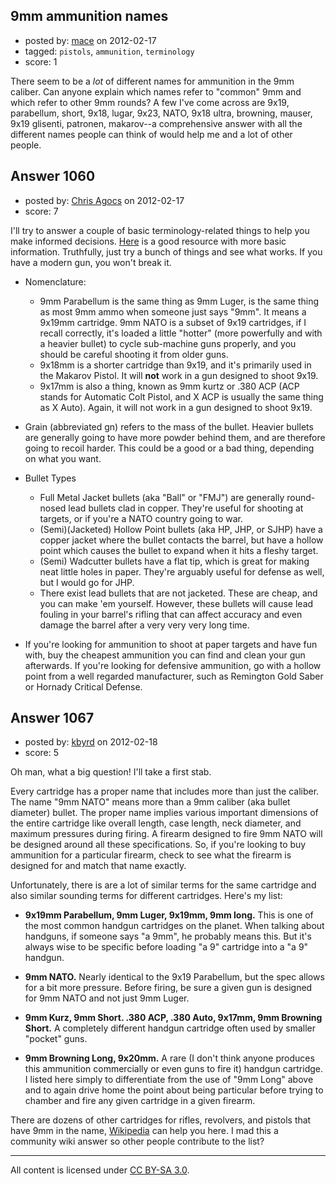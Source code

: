 ## 9mm ammunition names

- posted by: [mace](https://stackexchange.com/users/-1/163-mace) on 2012-02-17
- tagged: `pistols`, `ammunition`, `terminology`
- score: 1

There seem to be a *lot* of different names for ammunition in the 9mm caliber. Can anyone explain which names refer to "common" 9mm and which refer to other 9mm rounds? A few I've come across are 9x19, parabellum, short, 9x18, lugar, 9x23, NATO, 9x18 ultra, browning, mauser, 9x19 glisenti, patronen, makarov--a comprehensive answer with all the different names people can think of would help me and a lot of other people.


## Answer 1060

- posted by: [Chris Agocs](https://stackexchange.com/users/-1/12-chris-agocs) on 2012-02-17
- score: 7

<p>I'll try to answer a couple of basic terminology-related things to help you make informed decisions. <a href="http://corneredcat.com/Caliber_Confusion/">Here</a> is a good resource with more basic information. Truthfully, just try a bunch of things and see what works. If you have a modern gun, you won't break it.</p>

<ul>
<li><p>Nomenclature:</p>

<ul>
<li>9mm Parabellum is the same thing as 9mm Luger, is the same thing as most 9mm ammo when someone just says "9mm". It means a 9x19mm cartridge. 9mm NATO is a subset of 9x19 cartridges, if I recall correctly, it's loaded a little "hotter" (more powerfully and with a heavier bullet) to cycle sub-machine guns properly, and you should be careful shooting it from older guns.</li>
<li>9x18mm is a shorter cartridge than 9x19, and it's primarily used in the Makarov Pistol. It will <strong>not</strong> work in a gun designed to shoot 9x19.</li>
<li>9x17mm is also a thing, known as 9mm kurtz or .380 ACP (ACP stands for Automatic Colt Pistol, and X ACP is usually the same thing as X Auto). Again, it will not work in a gun designed to shoot 9x19.</li>
</ul></li>
<li><p>Grain (abbreviated gn) refers to the mass of the bullet. Heavier bullets are generally going to have more powder behind them, and are therefore going to recoil harder. This could be a good or a bad thing, depending on what you want.</p></li>
<li><p>Bullet Types</p>

<ul>
<li>Full Metal Jacket bullets (aka "Ball" or "FMJ") are generally round-nosed lead bullets clad in copper. They're useful for shooting at targets, or if you're a NATO country going to war.</li>
<li>(Semi)(Jacketed) Hollow Point bullets (aka HP, JHP, or SJHP) have a copper jacket where the bullet contacts the barrel, but have a hollow point which causes the bullet to expand when it hits a fleshy target.</li>
<li>(Semi) Wadcutter bullets have a flat tip, which is great for making neat little holes in paper. They're arguably useful for defense as well, but I would go for JHP.</li>
<li>There exist lead bullets that are not jacketed. These are cheap, and you can make 'em yourself. However, these bullets will cause lead fouling in your barrel's rifling that can affect accuracy and even damage the barrel after a very very very long time.</li>
</ul></li>
<li><p>If you're looking for ammunition to shoot at paper targets and have fun with, buy the cheapest ammunition you can find and clean your gun afterwards. If you're looking for defensive ammunition, go with a hollow point from a well regarded manufacturer, such as Remington Gold Saber or Hornady Critical Defense.</p></li>
</ul>



## Answer 1067

- posted by: [kbyrd](https://stackexchange.com/users/-1/37-kbyrd) on 2012-02-18
- score: 5

<p>Oh man, what a big question! I'll take a first stab.</p>

<p>Every cartridge has a proper name that includes more than just the caliber. The name "9mm NATO" means more than a 9mm caliber (aka bullet diameter) bullet. The proper name implies various important dimensions of the entire cartridge like overall length, case length, neck diameter, and maximum pressures during firing. A firearm designed to fire 9mm NATO will be designed around all these specifications. So, if you're looking to buy ammunition for a particular firearm, check to see what the firearm is designed for and match that name exactly.</p>

<p>Unfortunately, there is are a lot of similar terms for the same cartridge and also similar sounding terms for different cartridges. Here's my list:</p>

<ul>
<li><p><strong>9x19mm Parabellum, 9mm Luger, 9x19mm, 9mm long.</strong> This is one of the most common handgun cartridges on the planet. When talking about handguns, if someone says "a 9mm", he probably means this. But it's always wise to be specific before loading "a 9" cartridge into a "a 9" handgun. </p></li>
<li><p><strong>9mm NATO.</strong> Nearly identical to the 9x19 Parabellum, but the spec allows for a bit more pressure. Before firing, be sure a given gun is designed for 9mm NATO and not just 9mm Luger.</p></li>
<li><p><strong>9mm Kurz, 9mm Short. .380 ACP, .380 Auto, 9x17mm, 9mm Browning Short.</strong> A completely different handgun cartridge often used by smaller "pocket" guns. </p></li>
<li><p><strong>9mm Browning Long, 9x20mm.</strong> A rare (I don't think anyone produces this ammunition commercially or even guns to fire it) handgun cartridge. I listed here simply to differentiate from the use of "9mm Long" above and to again drive home the point about being particular before trying to chamber and fire any given cartridge in a given firearm.</p></li>
</ul>

<p>There are dozens of other cartridges for rifles, revolvers, and pistols that have 9mm in the name, <a href="http://en.wikipedia.org/wiki/9_mm_caliber" rel="nofollow">Wikipedia</a> can help you here. I mad this a community wiki answer so other people contribute to the list?</p>




---

All content is licensed under [CC BY-SA 3.0](https://creativecommons.org/licenses/by-sa/3.0/).
